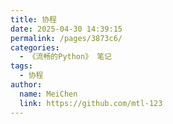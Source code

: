 ```yaml
---
title: 协程
date: 2025-04-30 14:39:15
permalink: /pages/3873c6/
categories:
  - 《流畅的Python》 笔记
tags:
  - 协程
author:
  name: MeiChen
  link: https://github.com/mtl-123
---
```

